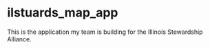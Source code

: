 # ilstuards_map_app
This is the application my team is building for the Illinois Stewardship Alliance. 
